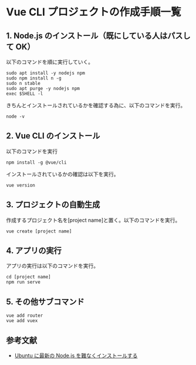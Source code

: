 # Vue CLI プロジェクトの作成手順一覧

## 1. Node.js のインストール（既にしている人はパスして OK）

以下のコマンドを順に実行していく。

```
sudo apt install -y nodejs npm
sudo npm install n -g
sudo n stable
sudo apt purge -y nodejs npm
exec $SHELL -l
```

きちんとインストールされているかを確認する為に、以下のコマンドを実行。

```
node -v
```

## 2. Vue CLI のインストール

以下のコマンドを実行

```
npm install -g @vue/cli
```

インストールされているかの確認は以下を実行。

```
vue version
```

## 3. プロジェクトの自動生成

作成するプロジェクト名を[project name]と置く。以下のコマンドを実行。

```
vue create [project name]
```

## 4. アプリの実行

アプリの実行は以下のコマンドを実行。

```
cd [project name]
npm run serve
```

## 5. その他サブコマンド

```
vue add router
vue add vuex
```

## 参考文献

- [Ubuntu に最新の Node.js を難なくインストールする](https://qiita.com/seibe/items/36cef7df85fe2cefa3ea)
